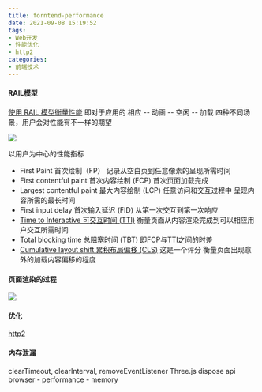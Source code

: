 ```yaml
---
title: forntend-performance
date: 2021-09-08 15:19:52
tags:
- Web开发
- 性能优化
- http2
categories: 
- 前端技术
---
```

#### RAIL模型
[使用 RAIL 模型衡量性能](https://web.dev/i18n/zh/rail/) 即对于应用的 相应 -- 动画 -- 空闲 -- 加载 四种不同场景，用户会对性能有不一样的期望

![](https://web-dev.imgix.net/image/admin/uc1IWVOW2wEhIY6z4KjJ.png?auto=format&w=964)

以用户为中心的性能指标
+ First Paint 首次绘制（FP） 记录从空白页到任意像素的呈现所需时间
+ First contentful paint 首次内容绘制 (FCP) 首次页面加载完成
+ Largest contentful paint 最大内容绘制 (LCP) 任意访问和交互过程中 呈现内容所需的最长时间
+ First input delay 首次输入延迟 (FID) 从第一次交互到第一次响应
+ [Time to Interactive 可交互时间 (TTI)](https://web.dev/i18n/zh/tti/) 衡量页面从内容渲染完成到可以相应用户交互所需时间 
+ Total blocking time 总阻塞时间 (TBT) 即FCP与TTI之间的时差
+ [Cumulative layout shift 累积布局偏移 (CLS)](https://web.dev/i18n/zh/cls/) 这是一个评分 衡量页面出现意外的加载内容偏移的程度

#### 页面渲染的过程
![](http://tva1.sinaimg.cn/large/a60edd42gy1hbdklde1bkj20vq0brwje.jpg)
#### 优化
[http2](https://http2.akamai.com/demo)

#### 内存泄漏
clearTimeout, clearInterval, removeEventListener
Three.js dispose api
browser - performance - memory